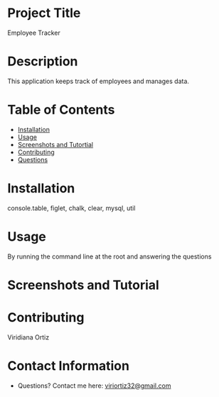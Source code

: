 
# Project Title
Employee Tracker


# Description
This application keeps track of employees and manages data.

# Table of Contents 
* [Installation](#-Installation)
* [Usage](#-Usage)
* [Screenshots and Tutortial](#-Installation)
* [Contributing](#-Contributing)
* [Questions](#-Contact-Information)
  
# Installation
console.table, figlet, chalk, clear, mysql, util

# Usage
By running the command line at the root and answering the questions

# Screenshots and Tutorial


# Contributing 
Viridiana Ortiz


# Contact Information 
* Questions? Contact me here: viriortiz32@gmail.com

